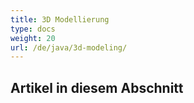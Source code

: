 ```yaml
---
title: 3D Modellierung
type: docs
weight: 20
url: /de/java/3d-modeling/
---
```

##  **Artikel in diesem Abschnitt**

